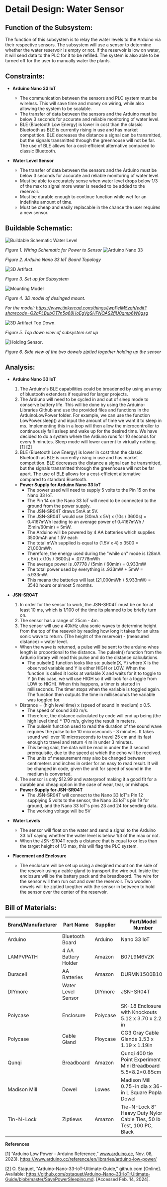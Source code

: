 # **Detail Design: Water Sensor**

## **Function of the Subsystem:**

The function of this subsystem is to relay the water levels to the Arduino via their respective sensors. The subsystem will use a sensor to determine whether the water reservoir is empty or not. If the reservoir is low on water, it will send data to the PLC for it to be refilled. The system is also able to be turned off for the user to manually water the plants.

## **Constraints:**

- **Arduino Nano 33 IoT**
  - The communication between the sensors and PLC system must be wireless. This will save time and money on wiring, while also allowing the system to be scalable.
  - The transfer of data between the sensors and the Arduino must be below 3 seconds for accurate and reliable monitoring of water level.
  - BLE (Bluetooth Low Energy) is lower in cost than the classic Bluetooth as BLE is currently rising in use and has market competition. BLE decreases the distance a signal can be transmitted, but the signals transmitted through the greenhouse will not be far. The use of BLE allows for a cost-efficient alternative compared to classic Bluetooth.

- **Water Level Sensor**
  - The transfer of data between the sensors and the Arduino must be below 3 seconds for accurate and reliable monitoring of water level.
  - Must be able to accurately sense when water level drops below 1/3 of the max to signal more water is needed to be added to the reservoir.
  - Must be durable enough to continue function while wet for an indefinite amount of time.
  - Must be cheap and easily replacable in the chance the user requires a new sensor.

## **Buildable Schematic:**

![Buildable Schematic Water Level](https://github.com/RealityHertz/Greenhouse-Project/blob/main/Documentation/Images/WaterLevelSchem.png)

_Figure 1. Wiring Schematic for Power to Sensor_ 
![Arduino Nano 33](https://github.com/RealityHertz/Greenhouse-Project/blob/main/Documentation/Images/ArduinoNano33.png)

_Figure 2. Arduino Nano 33 IoT Board Topology_

![3D Artifact](https://github.com/RealityHertz/Greenhouse-Project/blob/6050fa68b3df3f069c6c240e58d2556a632e1d1b/Documentation/Images/3D-artifact-CAPSTONE.png).

_Figure 3. Set up for Subsystem_

![Mounting Model](https://github.com/RealityHertz/Greenhouse-Project/blob/6118d1c71d864b9eebc8de3b106a7ff571bb5395/Documentation/Images/Mounting-Model.png)

_Figure 4. 3D model  of desinged mount._

_For the model:  https://www.tinkercad.com/things/jwpPelM5zqh/edit?sharecode=Q2aPLBubOT7n5q68HoEgVgSHFNOAS2fjU0qmp6W8gsg_

![3D Artifact Top Down](https://github.com/RealityHertz/Greenhouse-Project/blob/7a92c124f4ef290e4a266dcd4652c733d0d4fb6e/Documentation/Images/3D-artifact-topdown-CAPSTONE.png).

_Figure 5. Top down view of subsystem set up_

![Holding Sensor](https://github.com/RealityHertz/Greenhouse-Project/blob/515b6fbf5c76c52fc5e037464497fa9066775a7c/Documentation/Images/3D-artifact-sensor-CAPSTONE.png).

_Figure 6. Side view of the two dowels ziptied together holding up the sensor_

## **Analysis:**

- **Arduino Nano 33 IoT**
  1. The Arduino's BLE capabilities could be broadened by using an array of bluetooth extenders if required for larger projects.
  2. The Ardiuno will need to be cycled in and out of sleep mode to conserve battery life. This will be done by using the Arduino-Libraries Github and use the provided files and functions in the ArduinoLowPower folder. For example, we can use the function LowPower.sleep() and input the amount of time we want it to sleep in ms. Implementing this in a loop will then allow the microcontroller to continuously fall asleep and wake up for the desired time. We have decided to do a system where the Ardiuno runs for 10 seconds for every 5 minutes. Sleep mode will lower current to virtually nothing. [1] [2]
  3. BLE (Bluetooth Low Energy) is lower in cost than the classic Bluetooth as BLE is currently rising in use and has market competition. BLE decreases the distance a signal can be transmitted, but the signals transmitted through the greenhouse will not be far apart. The use of BLE allows for a cost-eﬃcient alternative compared to standard Bluetooth.

  - **Power Supply for Arduino Nano 33 IoT**
    - The power used will need to supply 5 volts to the Pin 15 on the Nano 33 IoT.
    - The Pin 14 on the Nano 33 IoT will need to be connected to the ground from the power supply.
    - The JSN-SR04T draws 5mA at 5V.
    - The JSN-SR04T would use (30mA x 5V) x (10s / 3600s) = 0.4167mWh leading to an average power of 0.4167mWh / (5min/60min) = 5mW.
    - The Arduino will be powered by 4 AA batteries which supplies 3500mAh and 1.5V each
    - The total mWh supplied is equal to (1.5V x 4) x 3500 = 21,000mWh
    - Therefore, the energy used during the "while on" mode is (28mA x 5V) x (10s / 3600s) = .07778mWh
    - The average power is .07778 / (5min / 60min) = 0.933mW
    - The total power used by everything is .933mW + 5mW = 5.933mW.
    - This means the batteries will last (21,000mWh / 5.933mW) = 3540 hours or almost 5 months.
- **JSN-SR04T**
  1. In order for the sensor to work, the JSN-SR04T must be on for at least 10 ms, which is 1/100 of the time its planned to be briefly turn on.
  2. The sensor has a range of 25cm - 4m.
  3. The sensor will use a 40kHz ultra sonic waves to determine height from the top of the resevoir by reading how long it takes for an ultra sonic wave to return. (The height of the reservoir) - (measured distance) = water level.
    - When the wave is returned, a pulse will be sent to the arduino whos length is proportional to the distance. The pulseIn() function from the Ardunio library will read this pulse and do the distance calculations.
        - The pulseIn() function looks like so: pulseIn(X, Y) where X is the observed variable and Y is either HIGH or LOW. When the function is called it looks at variable X and waits for it to toggle to Y (in this case, we will use HIGH so it will look for a toggle from LOW to HIGH). When this happens, a timer is started in milliseconds. The timer stops when the variable is toggled again. The function then outputs the time in milliseconds the variable was toggled for. 
    - Distance = (high level time) x (speed of sound in medium) x 0.5.
        - The speed of sound 340 m/s.
        - Therefore, the distance calculated by code will end up being (the high level time) * 170 m/s, giving the result in meters.
        - The pulseIn function used to read the duration of the sound wave requires the pulse to be 10 microseconds - 3 minutes. It takes sound well over 10 microseconds to travel 25 cm and its fast enough to travel and return 4 m in under 3 minutes.
        - This being said, the data will be read in under the 3 second prerequisite, due to the speed at which the echo will be received.
        - The units of measurement may also be changed between centimeters and inches in order for an easy to read result. It will be changed in code, given the unit for speed of sound in the medium is converted.
  4. The sensor is only $12.99 and waterproof making it a good fit for a durable and cheap option in the case of wear, tear, or mishaps.
 
  - **Power Supply for JSN-SR04T**
    - The JSN-SR04T will connect to the Nano 33 IoT's Pin 12 supplying 5 volts to the sensor, the Nano 33 IoT's pin 19 for ground, and the Nano 33 IoT's pins 23 and 24 for sending data.
    - The working voltage will be 5V
- **Water Levels**
  - The sensor will float on the water and send a signal to the Arduino 33 IoT saying whether the water level is below 1/3 of the max or not.
  - When the JSN-SR04T reads a distance that is equal to or less than the target height of 1/3 max, this will flag the PLC system.

- **Placement and Enclosure**
  - The enclosure will be set up using a desgined mount on the side of the resevoir using a cable gland to transport the wire out. Inside the enclosure will be the battery pack and the breadbaord. The wire for the sensor will then run out and over the reservoir. Two wooden dowels will be ziptied toegther with the sensor in between to hold the sensor over the center of the reservoir. 



## **Bill of Materials:**

|Brand/Manufacturer|Part Name|Supplier|Part/Model Number|Quantity|Individual Price|Total|
|----|-----------|-----------|------------|--------|----------------|-----|
|Arduino|Bluetooth Board|Arduino|Nano 33 IoT|1|$25.50|$25.50|
|LAMPVPATH|4 AA Battery Holder|Amazon|B07L9M6VZK|1|$7.49|$7.49|
|Duracell|AA Batteries|Amazon|DURMN1500B10Z|1|$8.79|$8.79|
|DIYmore|Water Level Sensor|DIYmore|JSN-SR04T|1|$12.99|$12.99|
|Polycase|Enclosure|Polycase|SK-18 Enclosure with Knockouts 5.12 x 3.70 x 2.24 in|1|$20.92|$20.92|
|Polycase|Cable Gland|Ploycase|CG3 Gray Cable Glands 1.53 x 1.19 x 1.19in|1|$2.86|$2.86|
|Qunqi|Breadboard|Amazon|Qunqi 400 tie Point Experiment Mini Breadboard 5.5×8.2×0.85cm|1|$5.99|$5.99|
|Madison Mill|Dowel|Lowes|Madison Mill 0.75-in dia x 36-in L Square Poplar Dowel|2|$3.98|$7.96|
|Tin-N-Lock|Ziptiews|Amazon|Tie-N-Lock 8" Heavy Duty Nylon Cable Ties, 50 lb Test, 100 PC, Black|1|$1.21|$1.21|

**References**

[1] “Arduino Low Power - Arduino Reference,” www.arduino.cc, Nov. 08, 2023).
‌<https://www.arduino.cc/reference/en/libraries/arduino-low-power/>

[2] O. Staquet, "Arduino-Nano-33-IoT-Ultimate-Guide," github.com [Online]. Available: https://github.com/ostaquet/Arduino-Nano-33-IoT-Ultimate-Guide/blob/master/SavePowerSleeping.md. [Accessed Feb. 14, 2024].
